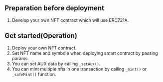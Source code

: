 ## Preparation before deployment
1. Develop your own NFT contract which will use ERC721A.

## Get started(Operation)


1. Deploy your own NFT contract.
2. Set NFT name and symbole when deploying smart contract by passing params.
3. You can set  AUX data by calling `_setAux()`.
4. You can mint multiple nfts in one transaction by calling `_mint()` or `_safeMint()` function.





